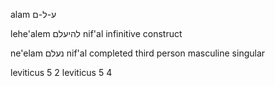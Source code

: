 alam ע-ל-ם

lehe'alem להיעלם
nif'al infinitive construct

ne'elam נעלם
nif'al completed third person masculine singular

leviticus 5 2
leviticus 5 4
